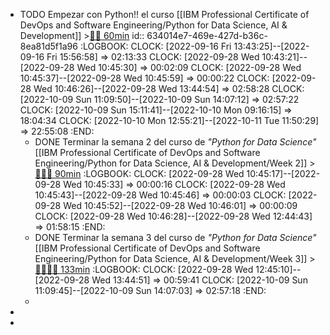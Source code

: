 - TODO Empezar con Python!! el curso [[IBM Professional Certificate of DevOps and Software Engineering/Python for Data Science, AI & Development]] >[🍅🍅 60min](#agenda-pomo://?t=f-1663328612170-1800%2Cf-1663336633730-1800)
  id:: 634014e7-469e-427d-b36c-8ea81d5f1a96
  :LOGBOOK:
  CLOCK: [2022-09-16 Fri 13:43:25]--[2022-09-16 Fri 15:56:58] =>  02:13:33
  CLOCK: [2022-09-28 Wed 10:43:21]--[2022-09-28 Wed 10:45:30] =>  00:02:09
  CLOCK: [2022-09-28 Wed 10:45:37]--[2022-09-28 Wed 10:45:59] =>  00:00:22
  CLOCK: [2022-09-28 Wed 10:46:26]--[2022-09-28 Wed 13:44:54] =>  02:58:28
  CLOCK: [2022-10-09 Sun 11:09:50]--[2022-10-09 Sun 14:07:12] =>  02:57:22
  CLOCK: [2022-10-09 Sun 15:11:41]--[2022-10-10 Mon 09:16:15] =>  18:04:34
  CLOCK: [2022-10-10 Mon 12:55:21]--[2022-10-11 Tue 11:50:29] =>  22:55:08
  :END:
	- DONE Terminar la semana 2 del curso de *"Python for Data Science"* [[IBM Professional Certificate of DevOps and Software Engineering/Python for Data Science, AI & Development/Week 2]] >[🍅🍅🍅 90min](#agenda-pomo://?t=f-1664354801770-1800%2Cf-1664357442257-1800%2Cf-1664359937158-1800)
	  :LOGBOOK:
	  CLOCK: [2022-09-28 Wed 10:45:17]--[2022-09-28 Wed 10:45:33] =>  00:00:16
	  CLOCK: [2022-09-28 Wed 10:45:43]--[2022-09-28 Wed 10:45:46] =>  00:00:03
	  CLOCK: [2022-09-28 Wed 10:45:52]--[2022-09-28 Wed 10:46:01] =>  00:00:09
	  CLOCK: [2022-09-28 Wed 10:46:28]--[2022-09-28 Wed 12:44:43] =>  01:58:15
	  :END:
	- DONE Terminar la semana 3 del curso de *"Python for Data Science"* [[IBM Professional Certificate of DevOps and Software Engineering/Python for Data Science, AI & Development/Week 3]] >[🍅🍅🍅🍅 133min](#agenda-pomo://?t=f-1665306680282-1800%2Cf-1665308741491-1800%2Cf-1665311781433-1800%2Cf-1665313769138-1800%2Cp-1665316456594-754)
	  :LOGBOOK:
	  CLOCK: [2022-09-28 Wed 12:45:10]--[2022-09-28 Wed 13:44:51] =>  00:59:41
	  CLOCK: [2022-10-09 Sun 11:09:45]--[2022-10-09 Sun 14:07:03] =>  02:57:18
	  :END:
	-
-
-